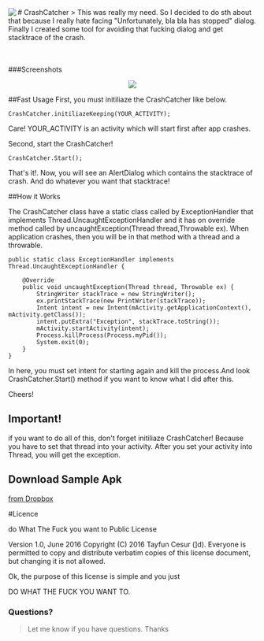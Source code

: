 <img src="http://i.hizliresim.com/zrM9Mj.png" align="left" />
# CrashCatcher
> This was really my need. So I decided to do sth about that because I really hate facing "Unfortunately, bla bla has stopped" dialog. Finally I created some tool for avoiding that fucking dialog and get stacktrace of the crash.
<br><br><br>

###Screenshots
<p align="center">
<img src="http://i.hizliresim.com/o7X9J7.png"/>
</p>

##Fast Usage
First, you must initiliaze the CrashCatcher like below.

    CrashCatcher.initiliazeKeeping(YOUR_ACTIVITY);
Care! YOUR_ACTIVITY is an activity which will start first after app crashes.

Second, start the CrashCatcher!

    CrashCatcher.Start();
    
That's it!. Now, you will see an AlertDialog which contains the stacktrace of crash. And do whatever you want that stacktrace!

##How it Works

The CrashCatcher class have a static class called by ExceptionHandler that implements Thread.UncaughtExceptionHandler and it has on override method called by uncaughtException(Thread thread,Throwable ex). When application crashes, then you will be in that method with a thread and a throwable.

    public static class ExceptionHandler implements Thread.UncaughtExceptionHandler {

        @Override
        public void uncaughtException(Thread thread, Throwable ex) {
            StringWriter stackTrace = new StringWriter();
            ex.printStackTrace(new PrintWriter(stackTrace));
            Intent intent = new Intent(mActivity.getApplicationContext(), mActivity.getClass());
            intent.putExtra("Exception", stackTrace.toString());
            mActivity.startActivity(intent);
            Process.killProcess(Process.myPid());
            System.exit(0);
        }
    }
In here, you must set intent for starting again and kill the process.And look CrashCatcher.Start() method if you want to know what I did after this.

Cheers!

## Important!
if you want to do all of this, don't forget initiliaze CrashCatcher! Because you have to set that thread into your activity.
After you set your activity into Thread, you will get the exception.

## Download Sample Apk
[from Dropbox](https://www.dropbox.com/s/b3r5o0ubnxsfrwq/app-debug.apk?dl=0)

#Licence

do What The Fuck you want to Public License

Version 1.0, June 2016
Copyright (C) 2016 Tayfun Cesur (]d).
Everyone is permitted to copy and distribute verbatim copies
of this license document, but changing it is not allowed.

Ok, the purpose of this license is simple
and you just

DO WHAT THE FUCK YOU WANT TO.


### Questions?
> Let me know if you have questions. Thanks














  
